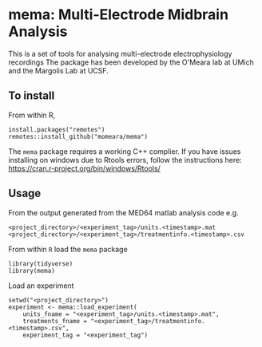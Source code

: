 # mema: Multi-Electrode Midbrain Analysis

This is a set of tools for analysing multi-electrode electrophysiology recordings
The package has been developed by the O'Meara lab at UMich and the Margolis Lab at UCSF.

## To install
From within R,

    install.packages("remotes")
    remotes::install_github("momeara/mema")

The `mema` package requires a working C++ complier. If you have issues
installing on windows due to Rtools errors, follow the
instructions here: https://cran.r-project.org/bin/windows/Rtools/

## Usage

From the output generated from the MED64 matlab analysis code e.g.

    <project_directory>/<experiment_tag>/units.<timestamp>.mat
    <project_directory>/<experiment_tag>/treatmentinfo.<timestamp>.csv

From within `R` load the `mema` package

	library(tidyverse)
    library(mema)

Load an experiment

	setwd("<project_directory>")
	experiment <- mema::load_experiment(
	    units_fname = "<experiment_tag>/units.<timestamp>.mat",
		treatments_fname = "<experiment_tag>/treatmentinfo.<timestamp>.csv",
		experiment_tag = "<experiment_tag")

